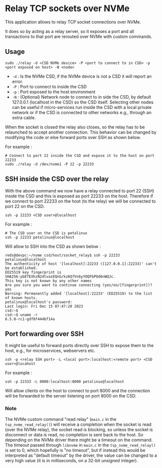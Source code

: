 # Relay TCP sockets over NVMe

This application allows to relay TCP socket connections over NVMe.

It does so by acting as a relay server, so it exposes a port and all transactions to that port are rerouted over NVMe with custom commands.

## Usage

```shell
sudo ./relay -d <CSD NVMe device> -P <port to connect to in CSD> -p <port exposed on host> -N <node>
```

- `-d` : Is the NVMe CSD, if the NVMe device is not a CSD it will report an error.
- `-P` : Port to connect to inside the CSD
- `-p` : Port exposed to the host environment
- `-N` : (Optional) Network node to connect to in side the CSD, by default 127.0.0.1 (localhost in the CSD) so the CSD itself. Selecting other nodes can be useful if micro-services run inside the CSD with a local private network or if the CSD is connected to other networks e.g., through an extra cable.

When the socket is closed the relay also closes, so the relay has to be relaunched to accept another connection. This behavior can be changed by modifying the code or else forward ports over SSH as shown below.

For example :

```shell
# Connect to port 22 inside the CSD and expose it to the host on port 22233
sudo ./relay -d /dev/nvme1 -P 22 -p 22233
```

## SSH inside the CSD over the relay

With the above command we now have a relay connected to port 22 (SSH) inside the CSD and this is exposed as port 22233 on the host. Therefore if we connect to port 22233 on the host (to the relay) we will be connected to port 22 on the CSD.

```shell
ssh -p 22233 <CSD user>@localhost
```

For example :

```shell
# The CSD user on the CSD is petalinux
ssh -p 22233 petalinux@localhost
```

Will allow to SSH into the CSD as shown below :

```
reds@devpc:~/nvme_csd/host/socket_relay$ ssh -p 22233 petalinux@localhost
The authenticity of host '[localhost]:22233 ([127.0.0.1]:22233)' can't be established.
ED25519 key fingerprint is SHA256:ybETEXhzN24tvasEQnG/kz6Q7Vn6yYOQFbPOd6nWQJc.
This key is not known by any other names
Are you sure you want to continue connecting (yes/no/[fingerprint])? yes
Warning: Permanently added '[localhost]:22233' (ED25519) to the list of known hosts.
petalinux@localhost's password: 
Last login: Fri Dec 15 07:47:28 2023
csd:~$
csd:~$ uname -r
6.5.0-rc1-gdf8f444bf14a
```

## Port forwarding over SSH

It might be useful to forward ports directly over SSH to expose them to the host, e.g., for microservices, webservers etc.

```shell
ssh -p <relay SSH port> -L <local port>:localhost:<remote port> <CSD user>@locahost
```

For example :

```shell
ssh -p 22333 -L 8000:localhost:8000 petalinux@localhost
```

Will allow clients on the host to connect to port 8000 and the connection will be forwarded to the server listening on port 8000 on the CSD.

### Note

The NVMe custom command "read relay" (`main.c` in the `tsp_nvme_read_relay()`) will receive a completion when the socket is read (over the NVMe relay), the socket read is blocking, so unless the socket is disconnect or data is read, no completion is sent back to the host. So depending on the NVMe driver there might be a timeout on the command. The timeout passed through `libnvme` in `main.c` in the `tsp_nvme_read_relay()` is set to 0, which hopefully is "no timeout", but if instead this would be interpreted as "default timeout" by the driver, the value can be changed to a very high value (it is in milliseconds, on a 32-bit unsigned integer).